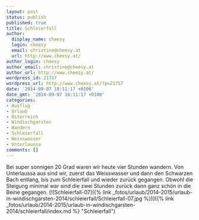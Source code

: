 ```yaml
---
layout: post
status: publish
published: true
title: Schleierfall
author:
  display_name: cheesy
  login: cheesy
  email: christine@cheesy.at
  url: http://www.cheesy.at/
author_login: cheesy
author_email: christine@cheesy.at
author_url: http://www.cheesy.at/
wordpress_id: 21757
wordpress_url: http://www.cheesy.at/?p=21757
date: '2014-09-07 18:11:17 +0100'
date_gmt: '2014-09-07 16:11:17 +0100'
categories:
- Ausflug
- Urlaub
- Österreich
- Windischgarsten
- Wandern
- Schleierfall
- Weisswasser
- Unterlaussa
comments: []
---
```

Bei super sonnigen 20 Grad waren wir heute vier Stunden wandern. Von Unterlaussa aus sind wir, zuerst das Weisswasser und dann den Schwarzen Bach entlang, bis zum Schleierfall und wieder zurück gegangen. Obwohl die Steigung minimal war sind die zwei Stunden zurück dann ganz schön in die Beine gegangen.
[![Schleierfall-07]({% link _fotos/urlaub/2014-2015/urlaub-in-windischgarsten-2014/schleierfall/Schleierfall-07.jpg %})]({% link _fotos/urlaub/2014-2015/urlaub-in-windischgarsten-2014/schleierfall/index.md %} "Schleierfall")
